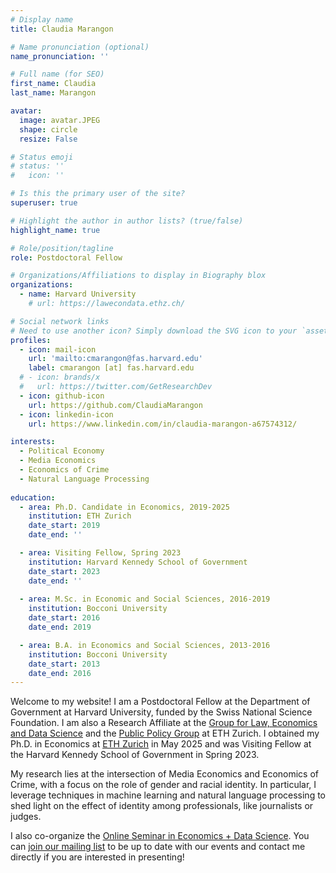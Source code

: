 ```yaml
---
# Display name
title: Claudia Marangon

# Name pronunciation (optional)
name_pronunciation: ''

# Full name (for SEO)
first_name: Claudia
last_name: Marangon

avatar:
  image: avatar.JPEG
  shape: circle
  resize: False

# Status emoji
# status: ''
#   icon: ''

# Is this the primary user of the site?
superuser: true

# Highlight the author in author lists? (true/false)
highlight_name: true

# Role/position/tagline
role: Postdoctoral Fellow

# Organizations/Affiliations to display in Biography blox
organizations:
  - name: Harvard University
    # url: https://lawecondata.ethz.ch/

# Social network links
# Need to use another icon? Simply download the SVG icon to your `assets/media/icons/` folder.
profiles:
  - icon: mail-icon
    url: 'mailto:cmarangon@fas.harvard.edu'
    label: cmarangon [at] fas.harvard.edu
  # - icon: brands/x
  #   url: https://twitter.com/GetResearchDev
  - icon: github-icon
    url: https://github.com/ClaudiaMarangon
  - icon: linkedin-icon
    url: https://www.linkedin.com/in/claudia-marangon-a67574312/

interests:
  - Political Economy
  - Media Economics
  - Economics of Crime
  - Natural Language Processing
  
education:
  - area: Ph.D. Candidate in Economics, 2019-2025
    institution: ETH Zurich
    date_start: 2019
    date_end: ''

  - area: Visiting Fellow, Spring 2023
    institution: Harvard Kennedy School of Government
    date_start: 2023
    date_end: ''
    
  - area: M.Sc. in Economic and Social Sciences, 2016-2019
    institution: Bocconi University
    date_start: 2016
    date_end: 2019

  - area: B.A. in Economics and Social Sciences, 2013-2016
    institution: Bocconi University
    date_start: 2013
    date_end: 2016
---
```


 Welcome to my website! I am a Postdoctoral Fellow at the Department of Government at Harvard University, funded by the Swiss National Science Foundation. I am also a Research Affiliate at the <a href="https://lawecondata.ethz.ch/"> Group for Law, Economics and Data Science</a> and the <a href="https://pp.ethz.ch/"> Public Policy Group</a> at ETH Zurich. I obtained my Ph.D. in Economics at <a href="https://lawecondata.ethz.ch/">ETH Zurich</a> in May 2025 and was Visiting Fellow at the Harvard Kennedy School of Government in Spring 2023. 

 My research lies at the intersection of Media Economics and Economics of Crime, with a focus on the role of gender and racial identity. In particular, I leverage techniques in machine learning and natural language processing to shed light on the effect of identity among professionals, like journalists or judges.

 I also co-organize the <a href="https://econ-ds-seminar.github.io/econ-datascience-seminar/#home">Online Seminar in Economics + Data Science</a>. You can <a href="https://sympa.ethz.ch/sympa/subscribe/econ.data.sci.online.seminar?previous_action=info">join our mailing list</a> to be up to date with our events and contact me directly if you are interested in presenting! 

